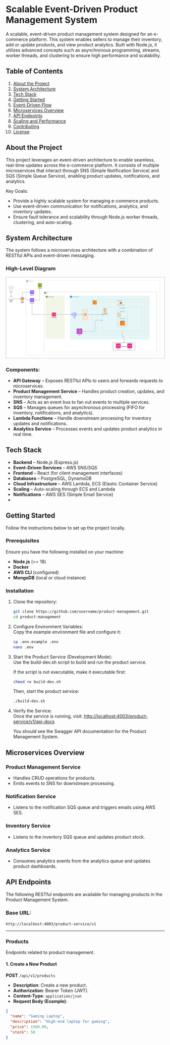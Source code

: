 # Scalable Event-Driven Product Management System  
A scalable, event-driven product management system designed for an e-commerce platform. This system enables sellers to manage their inventory, add or update products, and view product analytics. Built with Node.js, it utilizes advanced concepts such as asynchronous programming, streams, worker threads, and clustering to ensure high performance and scalability.  

## Table of Contents
1. [About the Project](#about-the-project)  
2. [System Architecture](#system-architecture)  
3. [Tech Stack](#tech-stack)  
4. [Getting Started](#getting-started)  
5. [Event-Driven Flow](#event-driven-flow)  
6. [Microservices Overview](#microservices-overview)  
7. [API Endpoints](#api-endpoints)  
8. [Scaling and Performance](#scaling-and-performance)  
9. [Contributing](#contributing)  
10. [License](#license)  

## About the Project  
This project leverages an event-driven architecture to enable seamless, real-time updates across the e-commerce platform. It consists of multiple microservices that interact through SNS (Simple Notification Service) and SQS (Simple Queue Service), enabling product updates, notifications, and analytics.  

Key Goals:  
- Provide a highly scalable system for managing e-commerce products.  
- Use event-driven communication for notifications, analytics, and inventory updates.  
- Ensure fault tolerance and scalability through Node.js worker threads, clustering, and auto-scaling.  

## System Architecture  
The system follows a microservices architecture with a combination of RESTful APIs and event-driven messaging.  

### High-Level Diagram  
![Architecture Diagram](diagram/Product-Managment-1.png)  

### Components:  
- **API Gateway** – Exposes RESTful APIs to users and forwards requests to microservices.  
- **Product Management Service** – Handles product creation, updates, and inventory management.  
- **SNS** – Acts as an event bus to fan out events to multiple services.  
- **SQS** – Manages queues for asynchronous processing (FIFO for inventory, notifications, and analytics).  
- **Lambda Functions** – Handle downstream processing for inventory updates and notifications.  
- **Analytics Service** – Processes events and updates product analytics in real time.  

## Tech Stack  
- **Backend** – Node.js (Express.js)  
- **Event-Driven Services** – AWS SNS/SQS  
- **Frontend** – React (for client management interfaces)  
- **Databases** – PostgreSQL, DynamoDB  
- **Cloud Infrastructure** – AWS Lambda, ECS (Elastic Container Service)  
- **Scaling** – Auto-scaling through ECS and Lambda  
- **Notifications** – AWS SES (Simple Email Service)  
- 
## Getting Started  
Follow the instructions below to set up the project locally.  

### Prerequisites  
Ensure you have the following installed on your machine:  
- **Node.js** (>= 18)  
- **Docker**  
- **AWS CLI** (configured)  
- **MongoDB** (local or cloud instance)  

### Installation  
1. Clone the repository:  
   ```bash
   git clone https://github.com/username/product-management.git
   cd product-management
   ```

2. Configure Environment Variables:  
   Copy the example environment file and configure it:
   ```bash
   cp .env.example .env
   nano .env
   ```

3. Start the Product Service (Development Mode):  
   Use the build-dev.sh script to build and run the product service.

   If the script is not executable, make it executable first:
   ```bash
   chmod +x build-dev.sh
   ```

   Then, start the product service:
   ```bash
   ./build-dev.sh
   ```

4. Verify the Service:  
   Once the service is running, visit:
   [http://localhost:4003/product-service/v1/api-docs](http://localhost:4003/product-service/v1/api-docs)

   You should see the Swagger API documentation for the Product Management System.



## Microservices Overview  

### Product Management Service  
- Handles CRUD operations for products.  
- Emits events to SNS for downstream processing.  

### Notification Service  
- Listens to the notification SQS queue and triggers emails using AWS SES.  

### Inventory Service  
- Listens to the inventory SQS queue and updates product stock.  

### Analytics Service  
- Consumes analytics events from the analytics queue and updates product dashboards.  

## API Endpoints  

The following RESTful endpoints are available for managing products in the Product Management System.  

### Base URL:  
`http://localhost:4003/product-service/v1`  

---

### **Products**  
Endpoints related to product management.  

#### 1. Create a New Product  
**POST** `/api/v1/products`  
- **Description**: Create a new product.  
- **Authorization**: Bearer Token (JWT).  
- **Content-Type**: `application/json`  
- **Request Body (Example)**:  
```json
{
  "name": "Gaming Laptop",
  "description": "High-end laptop for gaming",
  "price": 1500.00,
  "stock": 50
}

